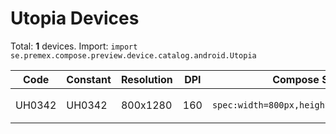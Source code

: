 # Utopia Devices

Total: **1** devices. Import: `import se.premex.compose.preview.device.catalog.android.Utopia`

| Code | Constant | Resolution | DPI | Compose Spec | Preview Usage |
|------|----------|------------|-----|-------------|---------------|
| UH0342 | UH0342 | 800x1280 | 160 | `spec:width=800px,height=1280px,dpi=160` | `@Preview(device = Utopia.UH0342)` |

<!-- Generated automatically. Do not edit manually. -->
